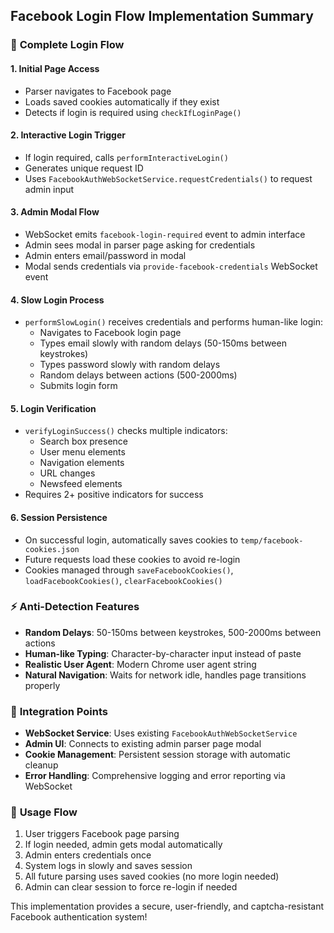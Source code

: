 ## Facebook Login Flow Implementation Summary

### 🔄 **Complete Login Flow**

#### **1. Initial Page Access**

- Parser navigates to Facebook page
- Loads saved cookies automatically if they exist
- Detects if login is required using `checkIfLoginPage()`

#### **2. Interactive Login Trigger**

- If login required, calls `performInteractiveLogin()`
- Generates unique request ID
- Uses `FacebookAuthWebSocketService.requestCredentials()` to request admin input

#### **3. Admin Modal Flow**

- WebSocket emits `facebook-login-required` event to admin interface
- Admin sees modal in parser page asking for credentials
- Admin enters email/password in modal
- Modal sends credentials via `provide-facebook-credentials` WebSocket event

#### **4. Slow Login Process**

- `performSlowLogin()` receives credentials and performs human-like login:
  - Navigates to Facebook login page
  - Types email slowly with random delays (50-150ms between keystrokes)
  - Types password slowly with random delays
  - Random delays between actions (500-2000ms)
  - Submits login form

#### **5. Login Verification**

- `verifyLoginSuccess()` checks multiple indicators:
  - Search box presence
  - User menu elements
  - Navigation elements
  - URL changes
  - Newsfeed elements
- Requires 2+ positive indicators for success

#### **6. Session Persistence**

- On successful login, automatically saves cookies to `temp/facebook-cookies.json`
- Future requests load these cookies to avoid re-login
- Cookies managed through `saveFacebookCookies()`, `loadFacebookCookies()`, `clearFacebookCookies()`

### ⚡ **Anti-Detection Features**

- **Random Delays**: 50-150ms between keystrokes, 500-2000ms between actions
- **Human-like Typing**: Character-by-character input instead of paste
- **Realistic User Agent**: Modern Chrome user agent string
- **Natural Navigation**: Waits for network idle, handles page transitions properly

### 🔧 **Integration Points**

- **WebSocket Service**: Uses existing `FacebookAuthWebSocketService`
- **Admin UI**: Connects to existing admin parser page modal
- **Cookie Management**: Persistent session storage with automatic cleanup
- **Error Handling**: Comprehensive logging and error reporting via WebSocket

### 🎯 **Usage Flow**

1. User triggers Facebook page parsing
2. If login needed, admin gets modal automatically
3. Admin enters credentials once
4. System logs in slowly and saves session
5. All future parsing uses saved cookies (no more login needed)
6. Admin can clear session to force re-login if needed

This implementation provides a secure, user-friendly, and captcha-resistant Facebook authentication system!
